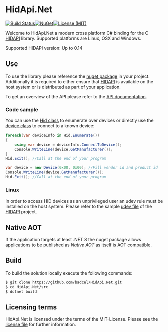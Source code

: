 # HidApi.Net
[![Build Status](https://img.shields.io/github/actions/workflow/status/badcel/HidApi.Net/ci.yml?branch=main)](https://github.com/badcel/HidApi.Net/actions/workflows/ci.yml)[![NuGet](https://img.shields.io/nuget/v/HidApi.Net)](https://www.nuget.org/packages/HidApi.Net/)[![License (MIT)](https://img.shields.io/github/license/badcel/HidApi.Net)](https://github.com/badcel/HidApi.Net/blob/main/license.txt)

Welcome to HidApi.Net a modern cross platform C# binding for the C [HIDAPI] library. Supported platforms are Linux, OSX and Windows.

Supported HIDAPI version: Up to 0.14

## Use
To use the library please reference the [nuget package](https://www.nuget.org/packages/HidApi.Net/) in your project. Additionally it is required to either ensure that [HIDAPI] is available on the host system or is distributed as part of your application.

To get an overview of the API please refer to the [API documentation][api].

### Code sample
You can use the [Hid class](https://github.com/badcel/HidApi.Net/blob/main/src/HidApi.Net/Hid.cs) to enumerate over devices or directly use the [device class](https://github.com/badcel/HidApi.Net/blob/main/src/HidApi.Net/Device.cs) to connect to a known device:

```csharp
foreach(var deviceInfo in Hid.Enumerate())
{
    using var device = deviceInfo.ConnectToDevice();
    Console.WriteLine(device.GetManufacturer());
}
Hid.Exit(); //Call at the end of your program
```

```csharp
var device = new Device(0x00, 0x00); //Fill vendor id and product id
Console.WriteLine(device.GetManufacturer());
Hid.Exit(); //Call at the end of your program
```

### Linux
In order to access HID devices as an unprivileged user an udev rule must be installed on the host system. Please refer to the sample [udev file][udev] of the [HIDAPI] project.

## Native AOT
If the application targets at least .NET 8 the nuget package allows applications to be published as _Native AOT_ as itself is AOT compatible.

## Build
To build the solution locally execute the following commands:

```sh
$ git clone https://github.com/badcel/HidApi.Net.git
$ cd HidApi.Net/src
$ dotnet build
```

## Licensing terms
HidApi.Net is licensed under the terms of the MIT-License. Please see the [license file][license] for further information.

[HIDAPI]:https://github.com/libusb/hidapi
[udev]:https://github.com/libusb/hidapi/blob/master/udev/69-hid.rules
[license]:https://raw.githubusercontent.com/badcel/HidApi.Net/main/license.txt
[api]:https://badcel.github.io/HidApi.Net/api/HidApi.html
